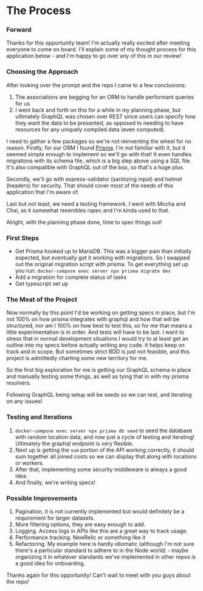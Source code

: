 # The Process

### Forward
Thanks for this opportunity team! I'm actually really excited after meeting everyone to come on board. I'll explain some of my thought process for this application below - and I'm happy to go over any of this in our review!

### Choosing the Approach
After looking over the prompt and the repo I came to a few conclusions:
1. The associations are begging for an ORM to handle performant queries for us
2. I went back and forth on this for a while in my planning phase, but ultimately GraphQL was chosen over REST since users can specify how they want the data to be presented, as opposed to needing to have resources for any uniquely compiled data (even computed).

I need to gather a few packages so we're not reinventing the wheel for no reason. Firstly, for our ORM I found [Prisma](https://www.prisma.io/orm). I'm not familiar with it, but it seemed simple enough to implement so we'll go with that! It even handles migrations with its schema file, which is a big step above using a SQL file. It's also compatible with GraphQL out of the box, so that's a huge plus.

Secondly, we'll go with express-validator (sanitizing input) and helmet (headers) for security. That should cover most of the needs of this application that I'm aware of.

Last but not least, we need a testing framework. I went with Mocha and Chai, as it somewhat resembles rspec and I'm kinda used to that.

Alright, with the planning phase done, time to spec things out!

### First Steps
- Get Prisma hooked up to MariaDB. This was a bigger pain than initially expected, but eventually got it working with migrations. So I swapped out the original migration script with prisma. To get everything set up you run: `docker-compose exec server npx prisma migrate dev`
- Add a migration for complete status of tasks
- Get typescript set up

### The Meat of the Project
Now normally by this point I'd be working on getting specs in place, but I'm not 100% on how prisma integrates with graphql and how that will be structured, nor am I 100% on how best to test this, so for me that means a little experimentation is in order. And tests will have to be last. I want to stress that in normal development situations I would try to at least get an outline into my specs before actually writing any code. It helps keep on track and in scope. But sometimes strict BDD is just not feasible, and this project is admittedly charting some new territory for me.

So the first big exploration for me is getting our GraphQL schema in place and manually testing some things, as well as tying that in with my prisma resolvers.

Following GraphQL being setup will be seeds so we can test, and iterating on any issues!

### Testing and Iterations
1. `docker-compose exec server npx prisma db seed` to seed the database with random location data, and now just a cycle of testing and iterating! Ultimately the graphql endpoint is very flexible.
2. Next up is getting the `sum` portion of the API working correctly, it should sum together all joined costs so we can display that along with locations or workers.
3. After that, implementing some security middleware is always a good idea.
4. And finally, we're writing specs!

### Possible Improvements
1. Pagination, it is not currently implemented but would definitely be a requirement for larger datasets.
2. More filtering options, they are easy enough to add.
3. Logging. Access logs in APIs like this are a great way to track usage.
4. Performance tracking. NewRelic or something like it
5. Refactoring. My example here is hardly idiomatic (although I'm not sure there's a particular standard to adhere to in the Node world) - maybe organizing it in whatever standards we've implemented in other repos is a good idea for onboarding.

Thanks again for this opportunity! Can't wait to meet with you guys about the repo!